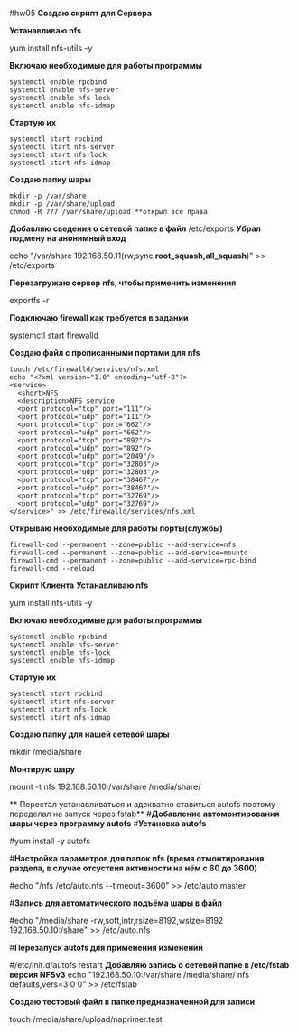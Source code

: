 #hw05
**Создаю скрипт для Сервера**

**Устанавливаю nfs**

yum install nfs-utils -y

**Включаю необходимые для работы программы**
```
systemctl enable rpcbind
systemctl enable nfs-server
systemctl enable nfs-lock
systemctl enable nfs-idmap
```
**Стартую их**
```
systemctl start rpcbind
systemctl start nfs-server
systemctl start nfs-lock
systemctl start nfs-idmap
```
**Создаю папку шары**
```
mkdir -p /var/share
mkdir -p /var/share/upload
chmod -R 777 /var/share/upload **открыл все права 
```
**Добавляю сведения о сетевой папке в файл** /etc/exports **Убрал подмену на анонимный вход**

echo "/var/share 192.168.50.11(rw,sync,**root_squash,all_squash**)" >> /etc/exports 

**Перезагружаю сервер nfs, чтобы применить изменения**

exportfs -r

**Подключаю firewall как требуется в задании**

systemctl start firewalld

**Создаю файл с прописанными портами для nfs**
```
touch /etc/firewalld/services/nfs.xml
echo "<?xml version="1.0" encoding="utf-8"?>
<service>
  <short>NFS
  <description>NFS service
  <port protocol="tcp" port="111"/>
  <port protocol="udp" port="111"/>
  <port protocol="tcp" port="662"/>
  <port protocol="udp" port="662"/>
  <port protocol="tcp" port="892"/>
  <port protocol="udp" port="892"/>
  <port protocol="udp" port="2049"/>
  <port protocol="tcp" port="32803"/>
  <port protocol="udp" port="32803"/>
  <port protocol="tcp" port="38467"/>
  <port protocol="udp" port="38467"/>
  <port protocol="tcp" port="32769"/>
  <port protocol="udp" port="32769"/>
</service>" >> /etc/firewalld/services/nfs.xml
```
**Открываю необходимые для работы порты(службы)**
```
firewall-cmd --permanent --zone=public --add-service=nfs
firewall-cmd --permanent --zone=public --add-service=mountd
firewall-cmd --permanent --zone=public --add-service=rpc-bind
firewall-cmd --reload
```

**Скрипт Клиента**
**Устанавливаю nfs**

yum install nfs-utils -y

**Включаю необходимые для работы программы**
```
systemctl enable rpcbind
systemctl enable nfs-server
systemctl enable nfs-lock
systemctl enable nfs-idmap
```
**Стартую их**
```
systemctl start rpcbind
systemctl start nfs-server
systemctl start nfs-lock
systemctl start nfs-idmap
```
**Создаю папку для нашей сетевой шары**

mkdir /media/share

**Монтирую шару**

mount -t nfs 192.168.50.10:/var/share /media/share/

** Перестал устанавливаться и адекватно ставиться autofs поэтому переделал на запуск через fstab**
#**Добавление автомонтирования шары через программу autofs**
#**Установка autofs**

#yum install -y autofs

#**Настройка параметров для папок nfs (время отмонтирования раздела, в случае отсуствия активности на нём с 60 до 3600)**

#echo "/nfs /etc/auto.nfs --timeout=3600" >> /etc/auto.master

#**Запись для автоматического подъёма шары в файл**

#echo "/media/share -rw,soft,intr,rsize=8192,wsize=8192 192.168.50.10:/share" >> /etc/auto.nfs

#**Перезапуск autofs для применения изменений**

#/etc/init.d/autofs restart
**Добавляю запись о сетевой папке в /etc/fstab версия NFSv3**
echo "192.168.50.10:/var/share  /media/share/  nfs  defaults,vers=3 0 0" >> /etc/fstab

**Создаю тестовый файл в папке предназначенной для записи** 

touch /media/share/upload/naprimer.test
